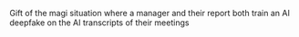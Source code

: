 Gift of the magi situation where a manager and their report both train an AI deepfake on the AI transcripts of their meetings

